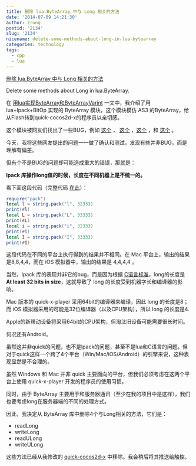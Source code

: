 ```yaml
---
title: 删除 lua.ByteArray 中与 Long 相关的方法
date: '2014-07-09 14:21:30'
author: zrong
postid: '2134'
slug: '2134'
nicename: delete-some-methods-about-long-in-lua-bytearray
categories: technology
tags:
  - cpp
  - lua
---
```


[删除 lua.ByteArray 中与 Long 相关的方法](https://blog.zengrong.net/post/2134.html)

Delete some methods about Long in lua.ByteArray.

在 [用lua实现ByteArray和ByteArrayVarint][1] 一文中，我介绍了用 lua+lpack+BitOp 实现的 ByteArray 模块，这个模块模仿 AS3 的ByteArray，给从Flash转到quick-cocos2d-x的程序员以亲切感。

这个模块被网友们找出了一些BUG，例如 [这个][2] ， [这个][3] ，[这个][4] ，和 [这个][4] 。

今天，我将这些网友提出的问题一一做了确认和测试，发现有些并非BUG，而是理解有偏差。

但有个不是BUG的问题却可能造成重大的错误，那就是：<!--more-->

**lpack 库操作long值的时候，长度在不同机器上是不统一的。**

看下面这段代码（完整代码 [在此][8]）：

``` lua
require("pack")
local l = string.pack("l", 32333)
print(#l)
local L = string.pack("L", 33333)
print(#L)
local i = string.pack("i", 32333)
print(#i)
local I = string.pack("I", 33333)
print(#I)
```

这段代码在不同的平台上执行得到的结果并不相同。在 Mac 平台上，输出的结果是8,8,4,4，而在 iOS 模拟器中，输出的结果是 4,4,4,4 。

当然，lpack 库的表现并非它的bug，而是因为根据 [C语言标准][6]，long的长度是 **At least 32 bits in size**，这就导致了 long 的长度受到机器字长和编译器的影响。

Mac 版本的 quick-x-player 采用64bit的编译器来编译，因此 long 的长度是8；而 iOS 模拟器采用的可能是32位编译器（以及CPU架构），所以 long 的长度是4.

Apple的新移动设备将采用64bit的CPU架构，但淘汰旧设备可能需要很长时间。

何况还有Android。

虽然这并非quick的问题，也不是lpack的问题，甚至不是lua和C语言的问题。但对于quick这样一个跨了4个平台（Win/Mac/iOS/Android）的引擎来说，这种表现显然是不合理的。

虽然 Windows 和 Mac 并非 quick 主要面向的平台，但我们必须考虑在这两个平台上使用 quick-x-player 开发的程序员的使用习惯。

同时，由于 ByteArray 主要用于和服务器通讯（至少在我的项目中是这样），我们也要考虑long在服务器端的不同的处理方式。

因此，我决定从 ByteArray 库中删除4个与Long相关的方法，它们是：

* readLong
* writeLong
* readULong
* writeULong

这些方法已经从我修改的 [quick-cocos2d-x][7] 中移除。我会稍后将其推送给触控。

[1]: https://blog.zengrong.net/post/1968.html
[2]: https://github.com/chukong/quick-cocos2d-x/issues/399
[3]: http://www.cocoachina.com/bbs/read.php?tid=207697
[4]: http://www.cocoachina.com/bbs/read.php?tid=213295
[5]: http://www.cocoachina.com/bbs/read.php?tid=207698
[6]: http://en.wikipedia.org/wiki/C_data_types
[7]: https://github.com/zrong/quick-cocos2d-x
[8]: https://github.com/zrong/quick-cocos2d-x/tree/zrong/samples/bytearray
